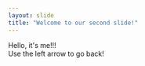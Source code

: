 ```yaml
---
layout: slide
title: "Welcome to our second slide!"
---
```

Hello, it's me!!!  
Use the left arrow to go back!
